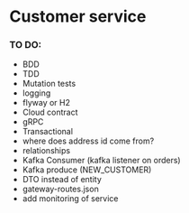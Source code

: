 # Customer service

### TO DO:
  - BDD  
  - TDD  
  - Mutation tests
  - logging
  - flyway or H2
  - Cloud contract  
  - gRPC  
  - Transactional  
  - where does address id come from? 
  - relationships
  - Kafka Consumer (kafka listener on orders)
  - Kafka produce (NEW_CUSTOMER)
  - DTO instead of entity
  - gateway-routes.json
  - add monitoring of service